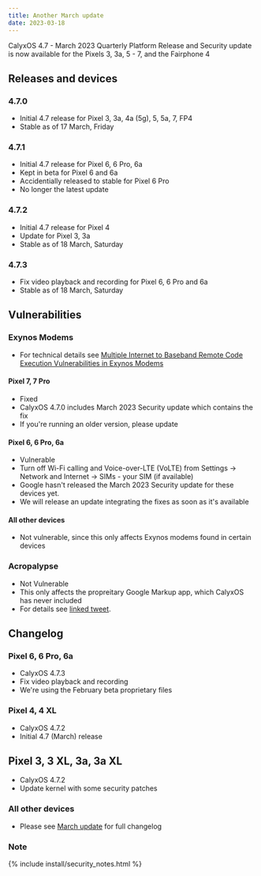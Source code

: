 ```yaml
---
title: Another March update
date: 2023-03-18
---
```


CalyxOS 4.7 - March 2023 Quarterly Platform Release and Security update is now available for the Pixels 3, 3a, 5 - 7, and the Fairphone 4

## Releases and devices

### 4.7.0
* Initial 4.7 release for Pixel 3, 3a, 4a (5g), 5, 5a, 7, FP4
* Stable as of 17 March, Friday

### 4.7.1
* Initial 4.7 release for Pixel 6, 6 Pro, 6a
* Kept in beta for Pixel 6 and 6a
* Accidentially released to stable for Pixel 6 Pro
* No longer the latest update

### 4.7.2
* Initial 4.7 release for Pixel 4
* Update for Pixel 3, 3a
* Stable as of 18 March, Saturday

### 4.7.3
* Fix video playback and recording for Pixel 6, 6 Pro and 6a
* Stable as of 18 March, Saturday

## Vulnerabilities

### Exynos Modems
* For technical details see [Multiple Internet to Baseband Remote Code Execution Vulnerabilities in Exynos Modems](https://googleprojectzero.blogspot.com/2023/03/multiple-internet-to-baseband-remote-rce.html?m=1)

#### Pixel 7, 7 Pro
* Fixed
* CalyxOS 4.7.0 includes March 2023 Security update which contains the fix
* If you're running an older version, please update

#### Pixel 6, 6 Pro, 6a
* Vulnerable
* Turn off Wi-Fi calling and Voice-over-LTE (VoLTE) from Settings -> Network and Internet -> SIMs - your SIM (if available)
* Google hasn't released the March 2023 Security update for these devices yet.
* We will release an update integrating the fixes as soon as it's available

#### All other devices
* Not vulnerable, since this only affects Exynos modems found in certain devices

### Acropalypse
* Not Vulnerable
* This only affects the propreitary Google Markup app, which CalyxOS has never included
* For details see [linked tweet](https://twitter.com/ItsSimonTime/status/1636857478263750656).

## Changelog
### Pixel 6, 6 Pro, 6a
* CalyxOS 4.7.3
* Fix video playback and recording
* We're using the February beta proprietary files

### Pixel 4, 4 XL
* CalyxOS 4.7.2
* Initial 4.7 (March) release

## Pixel 3, 3 XL, 3a, 3a XL
* CalyxOS 4.7.2
* Update kernel with some security patches

### All other devices
* Please see <a href="{{ '/news/2023/03/16/march-update/' | relative_url }}">March update</a> for full changelog

### Note

{% include install/security_notes.html %}
